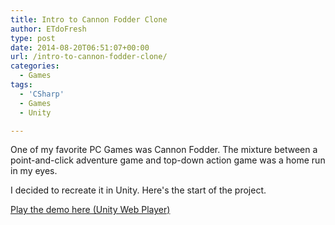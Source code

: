```yaml
---
title: Intro to Cannon Fodder Clone
author: ETdoFresh
type: post
date: 2014-08-20T06:51:07+00:00
url: /intro-to-cannon-fodder-clone/
categories:
  - Games
tags:
  - 'CSharp'
  - Games
  - Unity

---
```

One of my favorite PC Games was Cannon Fodder. The mixture between a point-and-click adventure game and top-down action game was a home run in my eyes.

<!--more-->I decided to recreate it in Unity. Here's the start of the project.

[Play the demo here (Unity Web Player)][1]

 [1]: http://dragndream.com/CannonFodder/CannonFodder.html